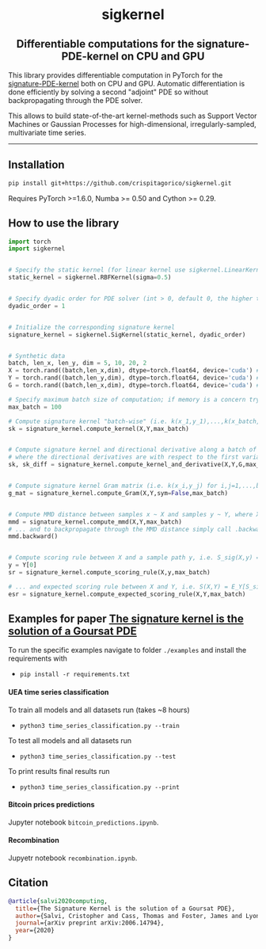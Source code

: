 <h1 align='center'>sigkernel</h1>
<h2 align='center'>Differentiable computations for the signature-PDE-kernel on CPU and GPU</h2>

This library provides differentiable computation in PyTorch for the [signature-PDE-kernel](https://arxiv.org/abs/2006.14794) both on CPU and GPU. Automatic differentiation is done efficiently by solving a second "adjoint" PDE so without backpropagating through the PDE solver.

This allows to build state-of-the-art kernel-methods such as Support Vector Machines or Gaussian Processes for high-dimensional, irregularly-sampled, multivariate time series.

---

## Installation

```bash
pip install git+https://github.com/crispitagorico/sigkernel.git
```

Requires PyTorch >=1.6.0, Numba >= 0.50 and Cython >= 0.29.

## How to use the library

```python
import torch
import sigkernel


# Specify the static kernel (for linear kernel use sigkernel.LinearKernel())
static_kernel = sigkernel.RBFKernel(sigma=0.5)


# Specify dyadic order for PDE solver (int > 0, default 0, the higher the more accurate but slower)
dyadic_order = 1


# Initialize the corresponding signature kernel
signature_kernel = sigkernel.SigKernel(static_kernel, dyadic_order)


# Synthetic data
batch, len_x, len_y, dim = 5, 10, 20, 2
X = torch.rand((batch,len_x,dim), dtype=torch.float64, device='cuda') # shape (batch,len_x,dim)
Y = torch.rand((batch,len_y,dim), dtype=torch.float64, device='cuda') # shape (batch,len_y,dim)
G = torch.rand((batch,len_x,dim), dtype=torch.float64, device='cuda') # shape (batch,len_x,dim)

# Specify maximum batch size of computation; if memory is a concern try reducing max_batch, default=100
max_batch = 100

# Compute signature kernel "batch-wise" (i.e. k(x_1,y_1),...,k(x_batch, y_batch))
sk = signature_kernel.compute_kernel(X,Y,max_batch)


# Compute signature kernel and directional derivative along a batch of paths g,  i.e. D_{g_1}k(x_1,y_1),...,D_{g_batch}k(x_batch, y_batch)), 
# where the directional derivatives are with respect to the first variable.
sk, sk_diff = signature_kernel.compute_kernel_and_derivative(X,Y,G,max_batch)


# Compute signature kernel Gram matrix (i.e. k(x_i,y_j) for i,j=1,...,batch), also works for different batch_x != batch_y)
g_mat = signature_kernel.compute_Gram(X,Y,sym=False,max_batch)


# Compute MMD distance between samples x ~ X and samples y ~ Y, where X,Y are two distributions on path space...
mmd = signature_kernel.compute_mmd(X,Y,max_batch)
# ... and to backpropagate through the MMD distance simply call .backward(), like any other PyTorch loss function
mmd.backward()


# Compute scoring rule between X and a sample path y, i.e. S_sig(X,y) = E[k(X,X)] - 2E[k(X,y] ...
y = Y[0]
sr = signature_kernel.compute_scoring_rule(X,y,max_batch)

# ... and expected scoring rule between X and Y, i.e. S(X,Y) = E_Y[S_sig(X,y)]
esr = signature_kernel.compute_expected_scoring_rule(X,Y,max_batch)
```

## Examples for paper [The signature kernel is the solution of a Goursat PDE](https://arxiv.org/abs/2006.14794)
To run the specific examples navigate to folder `./examples` and install the requirements with

+ `pip install -r requirements.txt`

#### UEA time series classification
To train all models and all datasets run (takes ~8 hours)

+ `python3 time_series_classification.py --train`

To test all models and all datasets run 

+ `python3 time_series_classification.py --test`

To print results final results run

+ `python3 time_series_classification.py --print`

#### Bitcoin prices predictions
Jupyter notebook `bitcoin_predictions.ipynb`.

#### Recombination
Jupyetr notebook `recombination.ipynb`.


## Citation

```bibtex
@article{salvi2020computing,
  title={The Signature Kernel is the solution of a Goursat PDE},
  author={Salvi, Cristopher and Cass, Thomas and Foster, James and Lyons, Terry and Yang, Weixin},
  journal={arXiv preprint arXiv:2006.14794},
  year={2020}
}
```

<!-- 
-->

